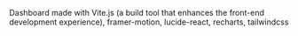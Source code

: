 Dashboard made with Vite.js (a build tool that enhances the front-end development experience), framer-motion, lucide-react, recharts, tailwindcss
